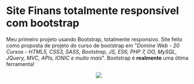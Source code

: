 # Site Finans totalmente responsível com bootstrap

Meu primeiro projeto usando Bootstrap, totalmente responsivo. Site feito como proposta de projeto do curso de bootstrap em "*Domine Web - 20 Cursos - HTML5, CSS3, SASS, Bootstrap, JS, ES6, PHP 7, OO, MySQL, JQuery, MVC, APIs, IONIC e muito mais*". 
Bootstrap é **realmente** uma ótima ferramenta! 

<p align="center">
  <img src="https://i.imgur.com/KFDqMky.gif">
</p>
